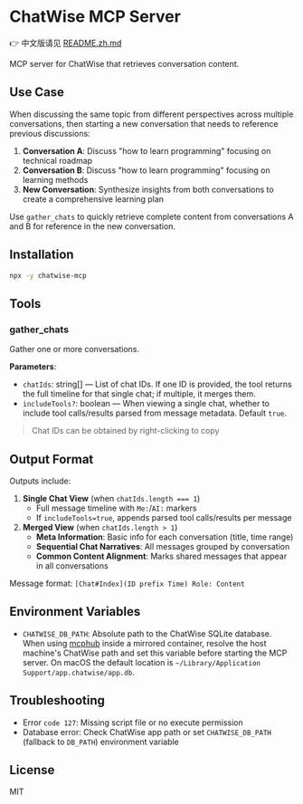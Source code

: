 # ChatWise MCP Server

👉 中文版请见 [README.zh.md](README.zh.md)

MCP server for ChatWise that retrieves conversation content.

## Use Case

When discussing the same topic from different perspectives across multiple conversations, then starting a new conversation that needs to reference previous discussions:

1. **Conversation A**: Discuss "how to learn programming" focusing on technical roadmap
2. **Conversation B**: Discuss "how to learn programming" focusing on learning methods
3. **New Conversation**: Synthesize insights from both conversations to create a comprehensive learning plan

Use `gather_chats` to quickly retrieve complete content from conversations A and B for reference in the new conversation.

## Installation

```bash
npx -y chatwise-mcp
```

## Tools

### gather_chats

Gather one or more conversations.

**Parameters**:

- `chatIds`: string[] — List of chat IDs. If one ID is provided, the tool returns the full timeline for that single chat; if multiple, it merges them.
- `includeTools?`: boolean — When viewing a single chat, whether to include tool calls/results parsed from message metadata. Default `true`.

> Chat IDs can be obtained by right-clicking to copy

## Output Format

Outputs include:

1. **Single Chat View** (when `chatIds.length === 1`)
   - Full message timeline with `Me:`/`AI:` markers
   - If `includeTools=true`, appends parsed tool calls/results per message
2. **Merged View** (when `chatIds.length > 1`)
   - **Meta Information**: Basic info for each conversation (title, time range)
   - **Sequential Chat Narratives**: All messages grouped by conversation
   - **Common Content Alignment**: Marks shared messages that appear in all conversations

Message format: `[Chat#Index](ID prefix Time) Role: Content`

## Environment Variables

- `CHATWISE_DB_PATH`: Absolute path to the ChatWise SQLite database. When using [mcphub](https://github.com/samanhappy/mcphub) inside a mirrored container, resolve the host machine's ChatWise path and set this variable before starting the MCP server. On macOS the default location is `~/Library/Application Support/app.chatwise/app.db`.

## Troubleshooting

- Error `code 127`: Missing script file or no execute permission
- Database error: Check ChatWise app path or set `CHATWISE_DB_PATH` (fallback to `DB_PATH`) environment variable

## License

MIT
